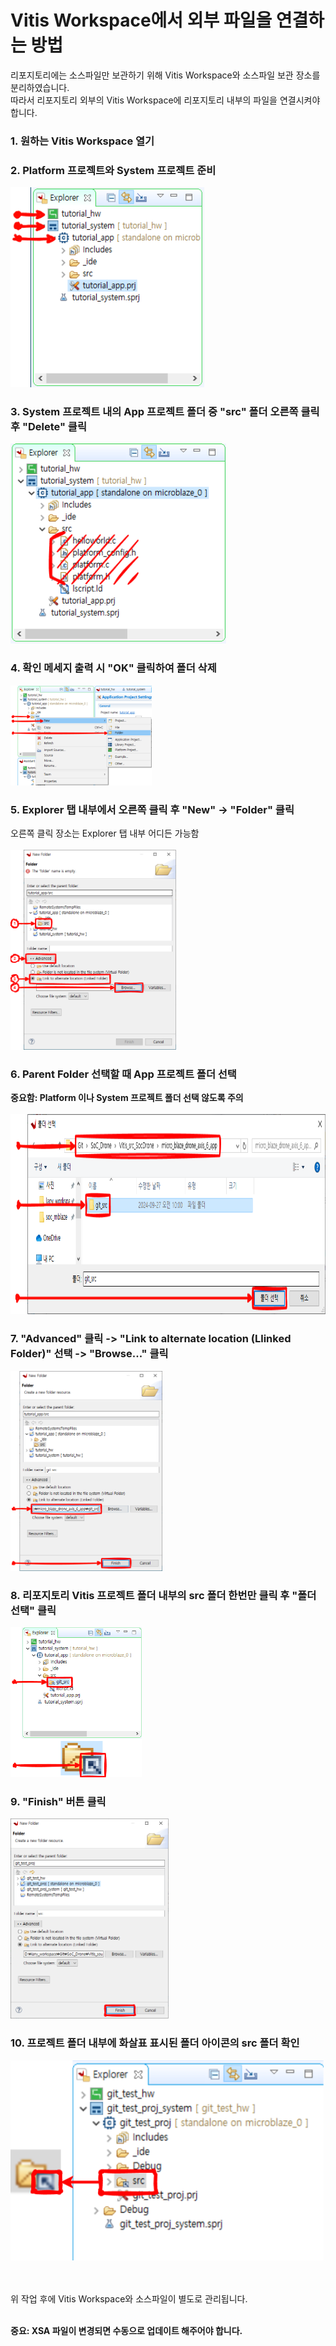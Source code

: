 # Vitis Workspace에서 외부 파일을 연결하는 방법
리포지토리에는 소스파일만 보관하기 위해 Vitis Workspace와 소스파일 보관 장소를 분리하였습니다.<br>
따라서 리포지토리 외부의 Vitis Workspace에 리포지토리 내부의 파일을 연결시켜야 합니다.<br>

### 1. 원하는 Vitis Workspace 열기

### 2. Platform 프로젝트와 System 프로젝트 준비
<img alt="Vitis Tutorial Step 1" src = "/README_img/vitis_tutorial_1.png" height="320"/>

### 3. System 프로젝트 내의 App 프로젝트 폴더 중 "src" 폴더 오른쪽 클릭 후 "Delete" 클릭
<img alt="Vitis Tutorial Step 2" src = "/README_img/vitis_tutorial_2.png" height="320"/>

### 4. 확인 메세지 출력 시 "OK" 클릭하여 폴더 삭제
<img alt="Vitis Tutorial Step 3" src = "/README_img/vitis_tutorial_3.png" height="160"/>

### 5. Explorer 탭 내부에서 오른쪽 클릭 후 "New" -> "Folder" 클릭
오른쪽 클릭 장소는 Explorer 탭 내부 어디든 가능함 <br><br>
<img alt="Vitis Tutorial Step 4" src = "/README_img/vitis_tutorial_4.png" height="320"/>

### 6. Parent Folder 선택할 때 App 프로젝트 폴더 선택
**중요함: Platform 이나 System 프로젝트 폴더 선택 않도록 주의** <br><br>
<img alt="Vitis Tutorial Step 5" src = "/README_img/vitis_tutorial_5.png" height="320"/>

### 7. "Advanced" 클릭 -> "Link to alternate location (Llinked Folder)" 선택 -> "Browse..." 클릭
<img alt="Vitis Tutorial Step 6" src = "/README_img/vitis_tutorial_6.png" height="320"/>

### 8. 리포지토리 Vitis 프로젝트 폴더 내부의 src 폴더 한번만 클릭 후 "폴더 선택" 클릭
<img alt="Vitis Tutorial Step 7" src = "/README_img/vitis_tutorial_7.png" height="240"/>

### 9. "Finish" 버튼 클릭
<img alt="Vitis Tutorial Step 8" src = "/README_img/vitis_tutorial_8.png" height="320"/>

### 10. 프로젝트 폴더 내부에 화살표 표시된 폴더 아이콘의 src 폴더 확인
<img alt="Vitis Tutorial Step 9" src = "/README_img/vitis_tutorial_9.png" height="320"/>

<br><br>
위 작업 후에 Vitis Workspace와 소스파일이 별도로 관리됩니다. <br><br>

**중요: XSA 파일이 변경되면 수동으로 업데이트 해주어야 합니다.**

